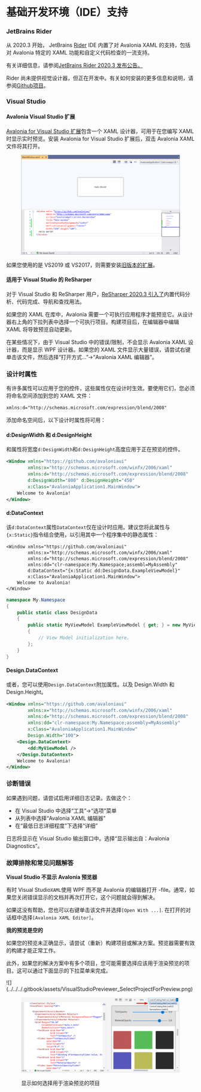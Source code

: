 # 基础开发环境（IDE）支持

### JetBrains Rider

从 2020.3 开始， JetBrains [Rider](https://www.jetbrains.com/rider/) IDE 内置了对 Avalonia XAML 的支持，包括对 Avalonia 特定的 XAML 功能和自定义代码检查的一流支持。

有关详细信息，请参阅[JetBrains Rider 2020.3 发布公告。](https://www.jetbrains.com/rider/whatsnew/2020-3/#version-2020-3-avalonia-support)

Rider 尚未提供视觉设计器，但正在开发中。有关如何安装的更多信息和说明，请参阅[Github项目](https://github.com/ForNeVeR/AvaloniaRider)。

### Visual Studio

#### Avalonia Visual Studio 扩展

[Avalonia for Visual Studio 扩展](https://marketplace.visualstudio.com/items?itemName=AvaloniaTeam.AvaloniaVS)包含一个 XAML 设计器，可用于在您编写 XAML 时显示实时预览。安装 Avalonia for Visual Studio 扩展后，双击 Avalonia XAML 文件将其打开。

<figure><img src="../../.gitbook/assets/vs-designer.png" alt=""><figcaption></figcaption></figure>

如果您使用的是 VS2019 或 VS2017，则需要安装[旧版本的扩展](https://marketplace.visualstudio.com/items?itemName=AvaloniaTeam.AvaloniaforVisualStudio)。

#### 适用于 Visual Studio 的 ReSharper

对于 Visual Studio 和 ReSharper 用户，[ReSharper 2020.3 引入了](https://www.jetbrains.com/resharper/whatsnew/2020-3/#version-2020-3-avalonia-support)内置代码分析、代码完成、导航和查找用法。

如果您的 XAML 在库中，Avalonia 需要一个可执行应用程序才能预览它。从设计器右上角的下拉列表中选择一个可执行项目。构建项目后，在编辑器中编辑 XAML 将导致预览自动更新。

在某些情况下，由于 Visual Studio 中的错误/限制，不会显示 Avalonia XAML 设计器，而是显示 WPF 设计器。如果您的 XAML 文件显示大量错误，请尝试右键单击该文件，然后选择“打开方式...”→“Avalonia XAML 编辑器”。

### 设计时属性

有许多属性可以应用于您的控件，这些属性仅在设计时生效。要使用它们，您必须将命名空间添加到您的 XAML 文件：

```xml
xmlns:d="http://schemas.microsoft.com/expression/blend/2008"
```

添加命名空间后，以下设计时属性将可用：

#### d:DesignWidth 和 d:DesignHeight

和属性将宽度`d:DesignWidth`和`d:DesignHeight`高度应用于正在预览的控件。

```xml
<Window xmlns="https://github.com/avaloniaui"
        xmlns:x="http://schemas.microsoft.com/winfx/2006/xaml"
        xmlns:d="http://schemas.microsoft.com/expression/blend/2008"
        d:DesignWidth="800" d:DesignHeight="450"
        x:Class="AvaloniaApplication1.MainWindow">
    Welcome to Avalonia!
</Window>
```

#### d:DataContext

该`d:DataContext`属性`DataContext`仅在设计时应用。建议您将此属性与`{x:Static}`指令结合使用，以引用其中一个程序集中的静态属性：

```xml-doc
<Window xmlns="https://github.com/avaloniaui"
        xmlns:x="http://schemas.microsoft.com/winfx/2006/xaml"
        xmlns:d="http://schemas.microsoft.com/expression/blend/2008"
        xmlns:dd="clr-namespace:My.Namespace;assembl=MyAssembly"
        d:DataContext="{x:Static dd:DesignData.ExampleViewModel}"
        x:Class="AvaloniaApplication1.MainWindow">
    Welcome to Avalonia!
</Window>
```

```csharp
namespace My.Namespace
{
    public static class DesignData
    {
        public static MyViewModel ExampleViewModel { get; } = new MyViewModel
        {
            // View Model initialization here.
        };
    }
}
```

#### Design.DataContext

或者，您可以使用`Design.DataContext`附加属性。以及 Design.Width 和 Design.Height。

```xml
<Window xmlns="https://github.com/avaloniaui"
        xmlns:x="http://schemas.microsoft.com/winfx/2006/xaml"
        xmlns:d="http://schemas.microsoft.com/expression/blend/2008"
        xmlns:dd="clr-namespace:My.Namespace;assembly=MyAssembly"
        x:Class="AvaloniaApplication1.MainWindow"
        Design.Width="100">
    <Design.DataContext>
        <dd:MyViewModel />
    </Design.DataContext>
    Welcome to Avalonia!
</Window>
```



### 诊断错误

如果遇到问题，请尝试启用详细日志记录。去做这个：

* 在 Visual Studio 中选择“工具”→“选项”菜单
* 从列表中选择“Avalonia XAML 编辑器”
* 在“最低日志详细程度”下选择“详细”

日志将显示在 Visual Studio 输出窗口中。选择“显示输出自：Avalonia Diagnostics”。

### 故障排除和常见问题解答

**Visual Studio 不显示 Avalonia 预览器**

有时 Visual Studio`XAML`使用 WPF 而不是 Avalonia 的编辑器打开 -file。通常，如果您关闭错误显示的文档并再次打开它，这个问题就会得到解决。

如果这没有帮助，您也可以右键单击该文件并选择`[Open With ...]`. 在打开的对话框中选择`[Avalonia XAML Editor]`。

**我的预览是空的**

如果您的预览未正确显示，请尝试（重新）构建项目或解决方案。预览器需要有效的构建才能正常工作。

此外，如果您的解决方案中有多个项目，您可能需要选择应该用于渲染预览的项目。这可以通过下面显示的下拉菜单来完成。

!\[]\(../../../.gitbook/assets/VisualStudioPreviewer\_SelectProjectForPreview.png)

<figure><img src="../../.gitbook/assets/VisualStudioPreviewer_SelectProjectForPreview.png" alt=""><figcaption><p>显示如何选择用于渲染预览的项目</p></figcaption></figure>

